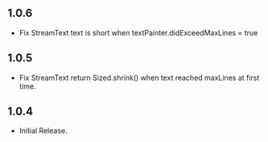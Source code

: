 ## 1.0.6

- Fix StreamText text is short when textPainter.didExceedMaxLines = true

## 1.0.5

- Fix StreamText return Sized.shrink() when text reached maxLines at first time.

## 1.0.4

- Initial Release.